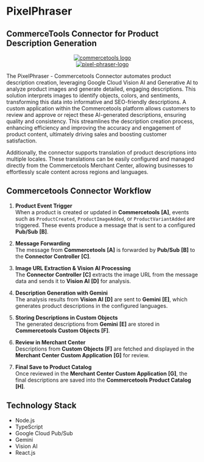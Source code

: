 # PixelPhraser
## CommerceTools Connector for Product Description Generation

<p align="center">
  <a href="https://commercetools.com/">
    <img alt="commercetools logo" src="https://unpkg.com/@commercetools-frontend/assets/logos/commercetools_primary-logo_horizontal_RGB.png">
  </a></br>
  <a href="https://pixelphraser-ct-connector.s3.us-east-1.amazonaws.com/PixelPhraser.jpeg">
    <img alt="pixel-phraser-logo" src="https://pixelphraser-ct-connector.s3.us-east-1.amazonaws.com/PixelPhraser.jpeg">
  </a><br>
</p>

The PixelPhraser - Commercetools Connector automates product description creation, leveraging Google Cloud Vision AI and Generative AI to analyze product images and generate detailed, engaging descriptions. This solution interprets images to identify objects, colors, and sentiments, transforming this data into informative and SEO-friendly descriptions. A custom application within the Commercetools platform allows customers to review and approve or reject these AI-generated descriptions, ensuring quality and consistency. This streamlines the description creation process, enhancing efficiency and improving the accuracy and engagement of product content, ultimately driving sales and boosting customer satisfaction.

Additionally, the connector supports translation of product descriptions into multiple locales. These translations can be easily configured and managed directly from the Commercetools Merchant Center, allowing businesses to effortlessly scale content across regions and languages.


## Commercetools Connector Workflow

1. **Product Event Trigger**  
   When a product is created or updated in **Commercetools** **[A]**, events such as `ProductCreated`, `ProductImageAdded`, or `ProductVariantAdded` are triggered. These events produce a message that is sent to a configured **Pub/Sub** **[B]**.

2. **Message Forwarding**  
   The message from **Commercetools** **[A]** is forwarded by **Pub/Sub** **[B]** to the **Connector Controller** **[C]**.

3. **Image URL Extraction & Vision AI Processing**  
   The **Connector Controller** **[C]** extracts the image URL from the message data and sends it to **Vision AI** **[D]** for analysis.

4. **Description Generation with Gemini**  
   The analysis results from **Vision AI** **[D]** are sent to **Gemini** **[E]**, which generates product descriptions in the configured languages.

5. **Storing Descriptions in Custom Objects**  
   The generated descriptions from **Gemini** **[E]** are stored in **Commercetools Custom Objects** **[F]**.

6. **Review in Merchant Center**  
   Descriptions from **Custom Objects** **[F]** are fetched and displayed in the **Merchant Center Custom Application** **[G]** for review.

7. **Final Save to Product Catalog**  
   Once reviewed in the **Merchant Center Custom Application** **[G]**, the final descriptions are saved into the **Commercetools Product Catalog** **[H]**.


## Technology Stack

- Node.js  
- TypeScript  
- Google Cloud Pub/Sub  
- Gemini  
- Vision AI  
- React.js  
